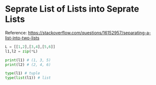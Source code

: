 # Seprate List of Lists into Seprate Lists 


Reference: https://stackoverflow.com/questions/16152957/separating-a-list-into-two-lists

```py 
L = [[1,2],[3,4],[5,6]]
l1,l2 = zip(*L)

print(l1) # (1, 3, 5)
print(l2) # (2, 4, 6)

type(l1) # tuple
type(list(l1)) # list
```
